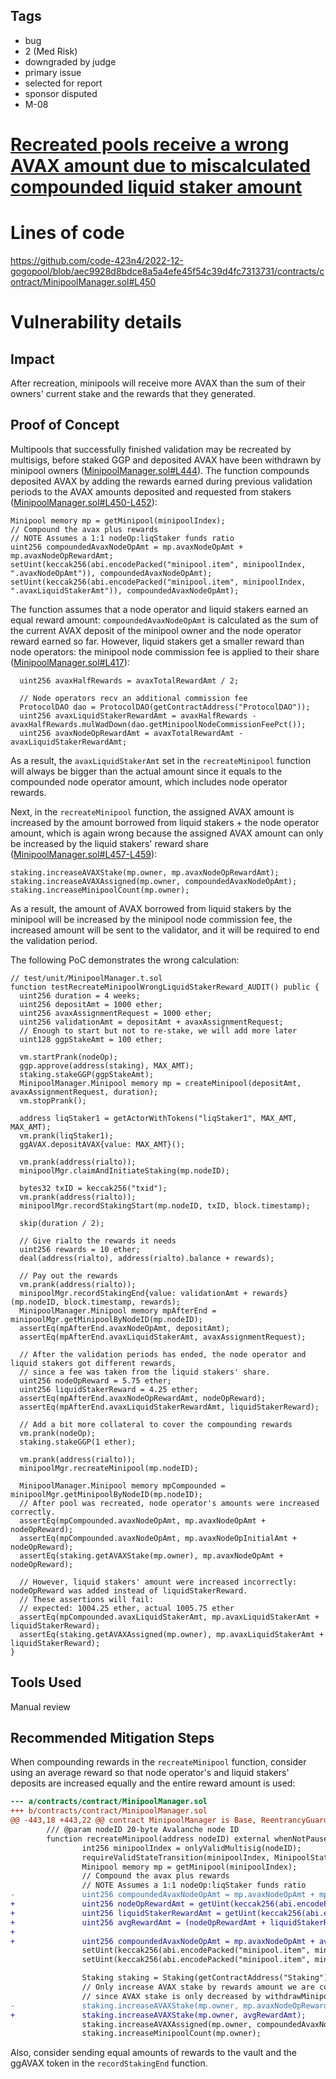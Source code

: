 ## Tags

- bug
- 2 (Med Risk)
- downgraded by judge
- primary issue
- selected for report
- sponsor disputed
- M-08

# [Recreated pools receive a wrong AVAX amount due to miscalculated compounded liquid staker amount](https://github.com/code-423n4/2022-12-gogopool-findings/issues/620) 

# Lines of code

https://github.com/code-423n4/2022-12-gogopool/blob/aec9928d8bdce8a5a4efe45f54c39d4fc7313731/contracts/contract/MinipoolManager.sol#L450


# Vulnerability details

## Impact
After recreation, minipools will receive more AVAX than the sum of their owners' current stake and the rewards that they generated.
## Proof of Concept
Multipools that successfully finished validation may be recreated by multisigs, before staked GGP and deposited AVAX have been withdrawn by minipool owners ([MinipoolManager.sol#L444](https://github.com/code-423n4/2022-12-gogopool/blob/aec9928d8bdce8a5a4efe45f54c39d4fc7313731/contracts/contract/MinipoolManager.sol#L444)). The function compounds deposited AVAX by adding the rewards earned during previous validation periods to the AVAX amounts deposited and requested from stakers ([MinipoolManager.sol#L450-L452](https://github.com/code-423n4/2022-12-gogopool/blob/aec9928d8bdce8a5a4efe45f54c39d4fc7313731/contracts/contract/MinipoolManager.sol#L450-L452)):
```solidity
Minipool memory mp = getMinipool(minipoolIndex);
// Compound the avax plus rewards
// NOTE Assumes a 1:1 nodeOp:liqStaker funds ratio
uint256 compoundedAvaxNodeOpAmt = mp.avaxNodeOpAmt + mp.avaxNodeOpRewardAmt;
setUint(keccak256(abi.encodePacked("minipool.item", minipoolIndex, ".avaxNodeOpAmt")), compoundedAvaxNodeOpAmt);
setUint(keccak256(abi.encodePacked("minipool.item", minipoolIndex, ".avaxLiquidStakerAmt")), compoundedAvaxNodeOpAmt);
```

The function assumes that a node operator and liquid stakers earned an equal reward amount: `compoundedAvaxNodeOpAmt` is calculated as the sum of the current AVAX deposit of the minipool owner and the node operator reward earned so far. However, liquid stakers get a smaller reward than node operators: the minipool node commission fee is applied to their share ([MinipoolManager.sol#L417](https://github.com/code-423n4/2022-12-gogopool/blob/aec9928d8bdce8a5a4efe45f54c39d4fc7313731/contracts/contract/MinipoolManager.sol#L417)): 
```solidity
  uint256 avaxHalfRewards = avaxTotalRewardAmt / 2;

  // Node operators recv an additional commission fee
  ProtocolDAO dao = ProtocolDAO(getContractAddress("ProtocolDAO"));
  uint256 avaxLiquidStakerRewardAmt = avaxHalfRewards - avaxHalfRewards.mulWadDown(dao.getMinipoolNodeCommissionFeePct());
  uint256 avaxNodeOpRewardAmt = avaxTotalRewardAmt - avaxLiquidStakerRewardAmt;
```

As a result, the `avaxLiquidStakerAmt` set in the `recreateMinipool` function will always be bigger than the actual amount since it equals to the compounded node operator amount, which includes node operator rewards.

Next, in the `recreateMinipool` function, the assigned AVAX amount is increased by the amount borrowed from liquid stakers + the node operator amount, which is again wrong because the assigned AVAX amount can only be increased by the liquid stakers' reward share ([MinipoolManager.sol#L457-L459](https://github.com/code-423n4/2022-12-gogopool/blob/aec9928d8bdce8a5a4efe45f54c39d4fc7313731/contracts/contract/MinipoolManager.sol#L457-L459)):
```solidity
staking.increaseAVAXStake(mp.owner, mp.avaxNodeOpRewardAmt);
staking.increaseAVAXAssigned(mp.owner, compoundedAvaxNodeOpAmt);
staking.increaseMinipoolCount(mp.owner);
```

As a result, the amount of AVAX borrowed from liquid stakers by the minipool will be increased by the minipool node commission fee, the increased amount will be sent to the validator, and it will be required to end the validation period.

The following PoC demonstrates the wrong calculation:
```solidity
// test/unit/MinipoolManager.t.sol
function testRecreateMinipoolWrongLiquidStakerReward_AUDIT() public {
  uint256 duration = 4 weeks;
  uint256 depositAmt = 1000 ether;
  uint256 avaxAssignmentRequest = 1000 ether;
  uint256 validationAmt = depositAmt + avaxAssignmentRequest;
  // Enough to start but not to re-stake, we will add more later
  uint128 ggpStakeAmt = 100 ether;

  vm.startPrank(nodeOp);
  ggp.approve(address(staking), MAX_AMT);
  staking.stakeGGP(ggpStakeAmt);
  MinipoolManager.Minipool memory mp = createMinipool(depositAmt, avaxAssignmentRequest, duration);
  vm.stopPrank();

  address liqStaker1 = getActorWithTokens("liqStaker1", MAX_AMT, MAX_AMT);
  vm.prank(liqStaker1);
  ggAVAX.depositAVAX{value: MAX_AMT}();

  vm.prank(address(rialto));
  minipoolMgr.claimAndInitiateStaking(mp.nodeID);

  bytes32 txID = keccak256("txid");
  vm.prank(address(rialto));
  minipoolMgr.recordStakingStart(mp.nodeID, txID, block.timestamp);

  skip(duration / 2);

  // Give rialto the rewards it needs
  uint256 rewards = 10 ether;
  deal(address(rialto), address(rialto).balance + rewards);

  // Pay out the rewards
  vm.prank(address(rialto));
  minipoolMgr.recordStakingEnd{value: validationAmt + rewards}(mp.nodeID, block.timestamp, rewards);
  MinipoolManager.Minipool memory mpAfterEnd = minipoolMgr.getMinipoolByNodeID(mp.nodeID);
  assertEq(mpAfterEnd.avaxNodeOpAmt, depositAmt);
  assertEq(mpAfterEnd.avaxLiquidStakerAmt, avaxAssignmentRequest);

  // After the validation periods has ended, the node operator and liquid stakers got different rewards,
  // since a fee was taken from the liquid stakers' share.
  uint256 nodeOpReward = 5.75 ether;
  uint256 liquidStakerReward = 4.25 ether;
  assertEq(mpAfterEnd.avaxNodeOpRewardAmt, nodeOpReward);
  assertEq(mpAfterEnd.avaxLiquidStakerRewardAmt, liquidStakerReward);

  // Add a bit more collateral to cover the compounding rewards
  vm.prank(nodeOp);
  staking.stakeGGP(1 ether);

  vm.prank(address(rialto));
  minipoolMgr.recreateMinipool(mp.nodeID);

  MinipoolManager.Minipool memory mpCompounded = minipoolMgr.getMinipoolByNodeID(mp.nodeID);
  // After pool was recreated, node operator's amounts were increased correctly.
  assertEq(mpCompounded.avaxNodeOpAmt, mp.avaxNodeOpAmt + nodeOpReward);
  assertEq(mpCompounded.avaxNodeOpAmt, mp.avaxNodeOpInitialAmt + nodeOpReward);
  assertEq(staking.getAVAXStake(mp.owner), mp.avaxNodeOpAmt + nodeOpReward);

  // However, liquid stakers' amount were increased incorrectly: nodeOpReward was added instead of liquidStakerReward.
  // These assertions will fail:
  // expected: 1004.25 ether, actual 1005.75 ether
  assertEq(mpCompounded.avaxLiquidStakerAmt, mp.avaxLiquidStakerAmt + liquidStakerReward);
  assertEq(staking.getAVAXAssigned(mp.owner), mp.avaxLiquidStakerAmt + liquidStakerReward);
}
```

## Tools Used
Manual review
## Recommended Mitigation Steps
When compounding rewards in the `recreateMinipool` function, consider using an average reward so that node operator's and liquid stakers' deposits are increased equally and the entire reward amount is used:
```diff
--- a/contracts/contract/MinipoolManager.sol
+++ b/contracts/contract/MinipoolManager.sol
@@ -443,18 +443,22 @@ contract MinipoolManager is Base, ReentrancyGuard, IWithdrawer {
        /// @param nodeID 20-byte Avalanche node ID
        function recreateMinipool(address nodeID) external whenNotPaused {
                int256 minipoolIndex = onlyValidMultisig(nodeID);
                requireValidStateTransition(minipoolIndex, MinipoolStatus.Prelaunch);
                Minipool memory mp = getMinipool(minipoolIndex);
                // Compound the avax plus rewards
                // NOTE Assumes a 1:1 nodeOp:liqStaker funds ratio
-               uint256 compoundedAvaxNodeOpAmt = mp.avaxNodeOpAmt + mp.avaxNodeOpRewardAmt;
+               uint256 nodeOpRewardAmt = getUint(keccak256(abi.encodePacked("minipool.item", minipoolIndex, ".avaxNodeOpRewardAmt")));
+               uint256 liquidStakerRewardAmt = getUint(keccak256(abi.encodePacked("minipool.item", minipoolIndex, ".avaxLiquidStakerRewardAmt")));
+               uint256 avgRewardAmt = (nodeOpRewardAmt + liquidStakerRewardAmt) / 2;
+
+               uint256 compoundedAvaxNodeOpAmt = mp.avaxNodeOpAmt + avgRewardAmt;
                setUint(keccak256(abi.encodePacked("minipool.item", minipoolIndex, ".avaxNodeOpAmt")), compoundedAvaxNodeOpAmt);
                setUint(keccak256(abi.encodePacked("minipool.item", minipoolIndex, ".avaxLiquidStakerAmt")), compoundedAvaxNodeOpAmt);

                Staking staking = Staking(getContractAddress("Staking"));
                // Only increase AVAX stake by rewards amount we are compounding
                // since AVAX stake is only decreased by withdrawMinipool()
-               staking.increaseAVAXStake(mp.owner, mp.avaxNodeOpRewardAmt);
+               staking.increaseAVAXStake(mp.owner, avgRewardAmt);
                staking.increaseAVAXAssigned(mp.owner, compoundedAvaxNodeOpAmt);
                staking.increaseMinipoolCount(mp.owner);
```

Also, consider sending equal amounts of rewards to the vault and the ggAVAX token in the `recordStakingEnd` function.